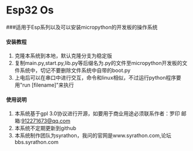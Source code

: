 # Esp32 Os
###适用于Esp系列以及可以安装micropython的开发板的操作系统
#### 安装教程

1.  克隆本系统到本地，默认克隆分支为稳定版
2.  复制main.py,start.py,lib.py等后缀名为.py的文件至micropython开发板的文件系统中，切记不要删除文件系统中自带的boot.py
3.  上电后可以在串口中进行交互，命令和linux相似，不过运行python程序要用"run [filename]"来执行

#### 使用说明

1.  本系统基于gpl 3.0协议进行开源，如要用于商业用途必须联系作者：罗印 邮箱:912271673@qq.com
2.  本系统不定期更新到github
3.  本系统制作团队为syrathon，我问的官网是www.syrathon.com,论坛bbs.syrathon.com